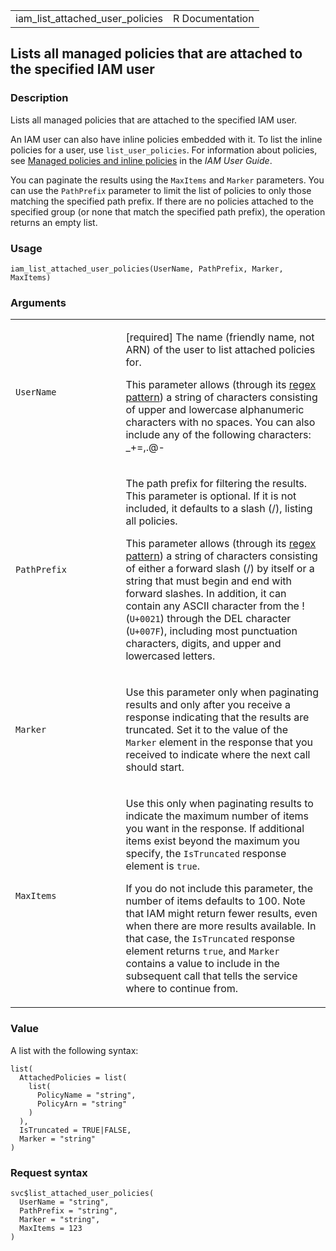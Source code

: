 <table style="width: 100%;">
<tbody>
<tr class="odd">
<td>iam_list_attached_user_policies</td>
<td style="text-align: right;">R Documentation</td>
</tr>
</tbody>
</table>

## Lists all managed policies that are attached to the specified IAM user

### Description

Lists all managed policies that are attached to the specified IAM user.

An IAM user can also have inline policies embedded with it. To list the
inline policies for a user, use `list_user_policies`. For information
about policies, see [Managed policies and inline
policies](https://docs.aws.amazon.com/IAM/latest/UserGuide/access_policies_managed-vs-inline.html)
in the *IAM User Guide*.

You can paginate the results using the `MaxItems` and `Marker`
parameters. You can use the `PathPrefix` parameter to limit the list of
policies to only those matching the specified path prefix. If there are
no policies attached to the specified group (or none that match the
specified path prefix), the operation returns an empty list.

### Usage

    iam_list_attached_user_policies(UserName, PathPrefix, Marker, MaxItems)

### Arguments

<table>
<colgroup>
<col style="width: 35%" />
<col style="width: 65%" />
</colgroup>
<tbody>
<tr class="odd">
<td><code
id="iam_list_attached_user_policies_:_UserName">UserName</code></td>
<td><p>[required] The name (friendly name, not ARN) of the user to list
attached policies for.</p>
<p>This parameter allows (through its <a
href="https://en.wikipedia.org/wiki/Regex">regex pattern</a>) a string
of characters consisting of upper and lowercase alphanumeric characters
with no spaces. You can also include any of the following characters:
_+=,.@-</p></td>
</tr>
<tr class="even">
<td><code
id="iam_list_attached_user_policies_:_PathPrefix">PathPrefix</code></td>
<td><p>The path prefix for filtering the results. This parameter is
optional. If it is not included, it defaults to a slash (/), listing all
policies.</p>
<p>This parameter allows (through its <a
href="https://en.wikipedia.org/wiki/Regex">regex pattern</a>) a string
of characters consisting of either a forward slash (/) by itself or a
string that must begin and end with forward slashes. In addition, it can
contain any ASCII character from the ! (<code>U+0021</code>) through the
DEL character (<code style="white-space: pre;">⁠U+007F⁠</code>), including
most punctuation characters, digits, and upper and lowercased
letters.</p></td>
</tr>
<tr class="odd">
<td><code
id="iam_list_attached_user_policies_:_Marker">Marker</code></td>
<td><p>Use this parameter only when paginating results and only after
you receive a response indicating that the results are truncated. Set it
to the value of the <code>Marker</code> element in the response that you
received to indicate where the next call should start.</p></td>
</tr>
<tr class="even">
<td><code
id="iam_list_attached_user_policies_:_MaxItems">MaxItems</code></td>
<td><p>Use this only when paginating results to indicate the maximum
number of items you want in the response. If additional items exist
beyond the maximum you specify, the <code>IsTruncated</code> response
element is <code>true</code>.</p>
<p>If you do not include this parameter, the number of items defaults to
100. Note that IAM might return fewer results, even when there are more
results available. In that case, the <code>IsTruncated</code> response
element returns <code>true</code>, and <code>Marker</code> contains a
value to include in the subsequent call that tells the service where to
continue from.</p></td>
</tr>
</tbody>
</table>

### Value

A list with the following syntax:

    list(
      AttachedPolicies = list(
        list(
          PolicyName = "string",
          PolicyArn = "string"
        )
      ),
      IsTruncated = TRUE|FALSE,
      Marker = "string"
    )

### Request syntax

    svc$list_attached_user_policies(
      UserName = "string",
      PathPrefix = "string",
      Marker = "string",
      MaxItems = 123
    )
